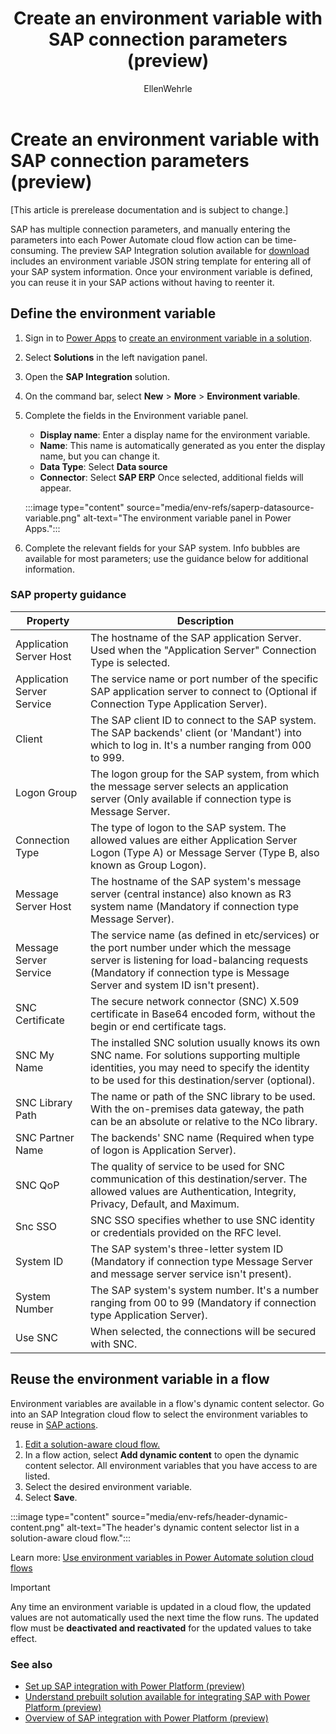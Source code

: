 ﻿---
title: Create an environment variable with SAP connection parameters (preview)
description: Define an environment variable in Power Apps that contains all of your SAP system information, then reuse it in your SAP flow actions.
author: EllenWehrle
ms.subservice: cloud-flow
ms.topic: article
ms.tgt_pltfrm: na
ms.workload: na
ms.date: 11/01/2022
ms.author: ellenwehrle
ms.reviewer: 
  - jongilman
  - dgalitsky
search.app: Flow
search.audienceType: 
  - flowmaker
  - administrator
  - enduser

--- 
# Create an environment variable with SAP connection parameters (preview)

[This article is prerelease documentation and is subject to change.]

SAP has multiple connection parameters, and manually entering the parameters into each Power Automate cloud flow action can be time-consuming. The preview SAP Integration solution available for [download](https://github.com/jongilman88/PowerPlatformSAPIntegration) includes an environment variable JSON string template for entering all of your SAP system information. Once your environment variable is defined, you can reuse it in your SAP actions without having to reenter it.

## Define the environment variable

1. Sign in to [Power Apps](https://make.powerapps.com) to [create an environment variable in a solution](/power-apps/maker/data-platform/environmentvariables#create-an-environment-variable-in-a-solution).

1. Select **Solutions** in the left navigation panel.

1. Open the **SAP Integration** solution.

1. On the command bar, select **New** > **More** > **Environment variable**.

1. Complete the fields in the Environment variable panel.

    - **Display name**: Enter a display name for the environment variable.
    - **Name**: This name is automatically generated as you enter the display name, but you can change it.
    - **Data Type**: Select **Data source** 
    - **Connector**: Select **SAP ERP** Once selected, additional fields will appear.

   :::image type="content" source="media/env-refs/saperp-datasource-variable.png" alt-text="The environment variable panel in Power Apps.":::

1. Complete the relevant fields for your SAP system. Info bubbles are available for most parameters; use the guidance below for additional information. 

### SAP property guidance

| Property  |Description |
|-|-|
| Application Server Host        | The hostname of the SAP application Server. Used when the "Application Server" Connection Type is selected. |
| Application Server Service     | The service name or port number of the specific SAP application server to connect to (Optional if Connection Type Application Server). |
| Client  | The SAP client ID to connect to the SAP system. The SAP backends' client (or 'Mandant') into which to log in. It's a number ranging from 000 to 999. |
| Logon Group  | The logon group for the SAP system, from which the message server selects an application server (Only available if connection type is Message Server. |
| Connection Type   | The type of logon to the SAP system. The allowed values are either Application Server Logon (Type A) or Message Server (Type B, also known as Group Logon).|
| Message Server Host  | The hostname of the SAP system's message server (central instance) also known as R3 system name (Mandatory if connection type Message Server).  |
| Message Server Service | The service name (as defined in etc/services) or the port number under which the message server is listening for load-balancing requests (Mandatory if connection type is Message Server and system ID isn't present). |
| SNC Certificate  | The secure network connector (SNC) X.509 certificate in Base64 encoded form, without the begin or end certificate tags. |
| SNC My Name  | The installed SNC solution usually knows its own SNC name. For solutions supporting multiple identities, you may need to specify the identity to be used for this destination/server (optional). |
| SNC Library Path  | The name or path of the SNC library to be used. With the on-premises data gateway, the path can be an absolute or relative to the NCo library.  |
| SNC Partner Name  | The backends' SNC name (Required when type of logon is Application Server). |
| SNC QoP | The quality of service to be used for SNC communication of this destination/server. The allowed values are Authentication, Integrity, Privacy, Default, and Maximum. |
| Snc SSO  | SNC SSO specifies whether to use SNC identity or credentials provided on the RFC level.  |
| System ID  | The SAP system's three-letter system ID (Mandatory if connection type Message Server and message server service isn't present).  |
| System Number  | The SAP system's system number. It's a number ranging from 00 to 99 (Mandatory if connection type Application Server).   |
| Use SNC | When selected, the connections will be secured with SNC. |

## Reuse the environment variable in a flow

Environment variables are available in a flow's dynamic content selector. Go into an SAP Integration cloud flow to select the environment variables to reuse in [SAP actions](/connectors/sap/#actions).

1. [Edit a solution-aware cloud flow.](/power-automate/edit-solution-aware-flow)
1. In a flow action, select **Add dynamic content** to open the dynamic content selector. All environment variables that you have access to are listed.
1. Select the desired environment variable.
1. Select **Save**.

 :::image type="content" source="media/env-refs/header-dynamic-content.png" alt-text="The header's dynamic content selector list in a solution-aware cloud flow.":::

Learn more: [Use environment variables in Power Automate solution cloud flows](/power-apps/maker/data-platform/environmentvariables#use-environment-variables-in-power-automate-solution-cloud-flows)

> [!IMPORTANT]
>
> Any time an environment variable is updated in a cloud flow, the updated values are not automatically used the next time the flow runs. The updated flow must be **deactivated and reactivated** for the updated values to take effect.

### See also

- [Set up SAP integration with Power Platform (preview)](set-up-prepare.md)
- [Understand prebuilt solution available for integrating SAP with Power Platform (preview)](solutions.md)
- [Overview of SAP integration with Power Platform (preview)](overview.md)
